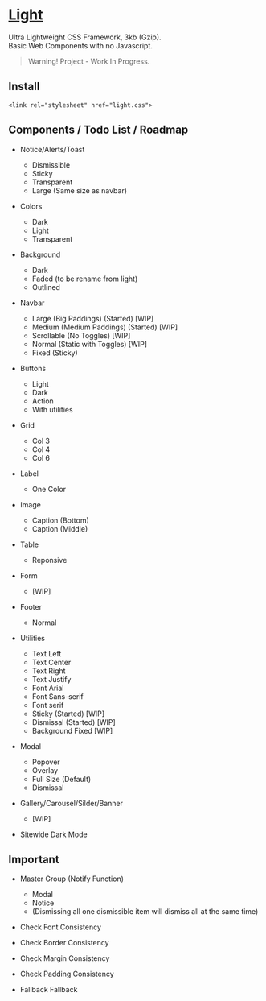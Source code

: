 # [Light](http://cquanu.github.io/light.css/)

Ultra Lightweight CSS Framework, 3kb (Gzip).   
Basic Web Components with no Javascript.

> Warning! Project - Work In Progress.

## Install

```
<link rel="stylesheet" href="light.css">
```

## Components / Todo List / Roadmap

- Notice/Alerts/Toast
    - Dismissible
    - Sticky
    - Transparent
    - Large (Same size as navbar)
    
- Colors
    - Dark
    - Light
    - Transparent
    
- Background
    - Dark
    - Faded (to be rename from light)
    - Outlined

- Navbar
    - Large (Big Paddings) (Started) [WIP]
    - Medium (Medium Paddings) (Started) [WIP]
    - Scrollable (No Toggles) [WIP]
    - Normal (Static with Toggles) [WIP]
    - Fixed (Sticky)
    
- Buttons
    - Light
    - Dark
    - Action
    - With utilities
        
- Grid
    - Col 3
    - Col 4
    - Col 6
    
- Label
    - One Color

- Image
    - Caption (Bottom)
    - Caption (Middle)
    
- Table
    - Reponsive
    
- Form
    - [WIP]
    
- Footer
    - Normal
    
- Utilities
    - Text Left
    - Text Center
    - Text Right
    - Text Justify
    - Font Arial
    - Font Sans-serif
    - Font serif
    - Sticky (Started) [WIP] 
    - Dismissal (Started) [WIP]
    - Background Fixed [WIP]
    
- Modal
    - Popover
    - Overlay
    - Full Size (Default)
    - Dismissal

- Gallery/Carousel/Silder/Banner
    - [WIP]

- Sitewide Dark Mode

## Important

- Master Group (Notify Function)
    - Modal
    - Notice
    - (Dismissing all one dismissible item will dismiss all at the same time)

- Check Font Consistency
- Check Border Consistency
- Check Margin Consistency
- Check Padding Consistency
- Fallback Fallback
